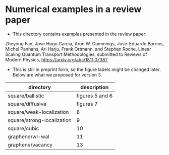 # Numerical examples in a review paper

* This directory contains examples presented in the review paper:

Zheyong Fan, Jose Hugo Garcia, Aron W. Cummings, Jose-Eduardo Barrios, 
Michel Panhans, Ari Harju, Frank Ortmann, and Stephan Roche, 
Linear Scaling Quantum Transport Methodologies, 
submitted to Reviews of Modern Physics, 
https://arxiv.org/abs/1811.07387

* This is still in preprint form, so the figure labels might be changed later. Below are what we proposed for version 3.


| directory            | description   |
|----------------------|---------------|
| square/ballistic     | figures 5 and 6 |
| square/diffusive     | figures 7  |
| square/weak-localization | 8 |
| square/strong-localization  | 9 |
| square/cubic         | 10 |
| graphene/wl-wal      | 11 |
| graphene/vacancy     | 13 |

